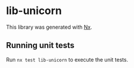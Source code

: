 # lib-unicorn

This library was generated with [Nx](https://nx.dev).

## Running unit tests

Run `nx test lib-unicorn` to execute the unit tests.
